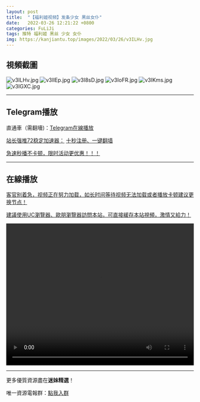 ```yaml
---
layout: post
title:  "【福利姬视频】发条少女 黑丝女仆"
date:   2022-03-26 12:21:22 +0800
categories: FuLiJi
tags: 推特 福利姬 黑丝 少女 女仆
img: https://kanjiantu.top/images/2022/03/26/v3ILHv.jpg
---
```



## 視頻截圖

![v3ILHv.jpg](https://kanjiantu.top/images/2022/03/26/v3ILHv.jpg)
![v3IlEp.jpg](https://kanjiantu.top/images/2022/03/26/v3IlEp.jpg)
![v3I8sD.jpg](https://kanjiantu.top/images/2022/03/26/v3I8sD.jpg)
![v3IoFR.jpg](https://kanjiantu.top/images/2022/03/26/v3IoFR.jpg)
![v3IKms.jpg](https://kanjiantu.top/images/2022/03/26/v3IKms.jpg)
![v3IGXC.jpg](https://kanjiantu.top/images/2022/03/26/v3IGXC.jpg)

* * *
## Telegram播放

直通車（需翻墻)：[Telegram在線播放](https://t.me/mimeijingxuan/343)

<u>站长强推72稳定加速器：</u> [十秒注册、一键翻墙](https://www.mimei.blog/skip/vpn.html)


<u>急速秒播不卡顿，限时活动更优惠！！！</u>
* * *
## 在線播放
<u>客官别着急，视频正在努力加载，如长时间等待视频无法加载或者播放卡顿建议更换节点！</u>

<u>建議使用UC瀏覽器、歐朋瀏覽器訪問本站，可直接緩存本站視頻，激情又給力！</u>
<center><video src="https://cdn.publer.io/uploads/videos/6247f25bdb2797357edec802/fe4b56b73f811ee222b4b9773ffd1993.mp4" width="100%" height="380px" controls="controls"></video></center>


* * *
更多優質資源盡在**迷妹精選**！

唯一資源電報群：[點我入群](https://t.me/mimeijingxuan)



